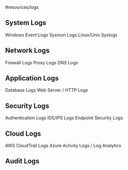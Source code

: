#resources/logs
## System Logs
Windows Event Logs
Sysmon Logs
Linux/Unix Syslogs

## Network Logs
Firewall Logs
Proxy Logs
DNS Logs

## Application Logs
Database Logs
Web Server / HTTP Logs

## Security Logs
Authentication Logs
IDS/IPS Logs
Endpoint Security Logs

## Cloud Logs
AWS CloudTrail Logs
Azure Activity Logs / Log Analytics

## Audit Logs